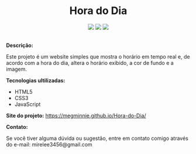 <div align="center">
  <h1>Hora do Dia</h1>
  <div>
    <img src="http://img.shields.io/static/v1?label=JavaScript&message=ES6&color=yellow&style=for-the-badge&logo=javascript"/>
    <img src="http://img.shields.io/static/v1?label=CSS3&message=ES6&color=yellow&style=for-the-badge&logo=CSS3"/>
        <img src="http://img.shields.io/static/v1?label=HTML5&message=ES6&color=yellow&style=for-the-badge&logo=HTML5"/>
  </div><br>

<div  align="left"> 
  
**Descrição:**
<p>Este projeto é um website simples que mostra o horário em tempo real e, de acordo com a hora do dia, altera o horário exibido, a cor de fundo e a imagem.</p>

**Tecnologias ultilizadas:**

* HTML5
* CSS3
* JavaScript

**Site do projeto:** https://megminnie.github.io/Hora-do-Dia/

**Contato:**
<p>Se você tiver alguma dúvida ou sugestão, entre em contato comigo através do e-mail: mirelee3456@gmail.com</p>


</div>


